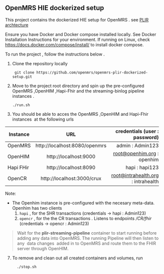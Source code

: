 ## OpenMRS HIE dockerized setup
This project contains the dockerized HIE setup for OpenMRS .
see [PLIR archtecture](https://wiki.openmrs.org/display/projects/Architectural+Design+Approach+to+support+an+integrated+approach+to+patient-level+indicator+reporting+for+OpenMRS)

Ensure you have Docker and Docker compose installed locally.
See Docker Installation Instructions for your environment.  If running on Linux, check https://docs.docker.com/compose/install/ to install docker compose.

To run the project , follow the instructions below .
1. Clone the repository locally

        git clone https://github.com/openmrs/openmrs-plir-dockerized-setup.git

2. Move to the project root directory and spin up the pre-configured OpenMRS ,OpenHIM ,Hapi-Fhir and the streaming-binlog pipeline instances . 

       ./run.sh

3. You should be able to acces the OpenMRS ,OpenHIM and Hapi-Fhir instances  at the following urls



| Instance  |     URL       | credentials (user : password)|
|---------- |:-------------:|------:                       |
| OpenMRS   | http://localhost:8080/openmrs| admin : Admin123 |
| OpenHIM   | http://localhost:9000  |  root@openhim.org : openhim |
| Hapi FHir | http://localhost:8090 |    hapi : hapi123| 
| OpenCR    | http://localhost:3000/crux|  root@intrahealth.org  : intrahealth|


   Note:

 * The Openhim instance is pre-configured with the necesary meta-data. 
   Openhim has two clients
   1. `hapi`  , for the SHR transactions (credentials -> hapi : Admin123)
   2. `opencr` , for the the CR transactions . Listens to endpoints */CR/fhir* (credentials -> opencr : Admin123)

  > Wait for the **plir-streaming-pipeline** container to start running before adding any data into OpenMRS. The running Pipeline will then listen to any  data changes  added in to OpenMRS and route them to the FHIR server through OpenHIM.

   


 7. To remove and clean out all created containers and volumes, run

          ./stop.sh




